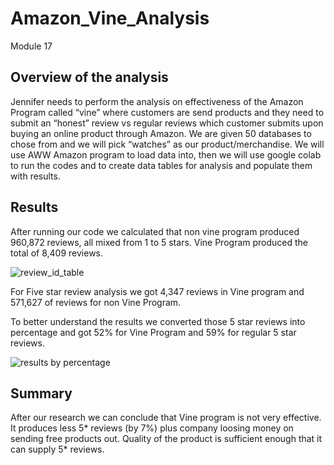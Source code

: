 # Amazon_Vine_Analysis
Module 17

## Overview of the analysis

Jennifer needs to perform the analysis on effectiveness of the Amazon Program called “vine” where customers are send products and they need to submit an “honest” review vs regular reviews which customer submits upon buying an online product through Amazon. We are given 50 databases to chose from and we will pick “watches” as our product/merchandise. We will use AWW Amazon program to load data into, then we will use google colab to run the codes and to create data tables for analysis and populate them with results. 

## Results

After running our code we calculated that non vine program produced 960,872 reviews, all mixed from 1 to 5 stars.
Vine Program produced the total of 8,409 reviews.

![review_id_table](https://user-images.githubusercontent.com/116606765/223015753-2a517e43-e6ea-4cd3-9f5f-db1b2549e8cc.png)


For Five star review analysis we got 4,347 reviews in Vine program and 571,627 of reviews for non Vine Program.


To better understand the results we converted those 5 star reviews into percentage and got 52% for Vine Program and 59% for regular 5 star reviews.

![results by percentage](https://user-images.githubusercontent.com/116606765/223016141-da2370ed-0356-4c96-9767-4cf1a1b53f22.png)


## Summary

After our research we can conclude that Vine program is not very effective. It produces less 5* reviews (by 7%) plus company loosing money on sending free products out. Quality of the product is sufficient enough that it can supply 5* reviews.

